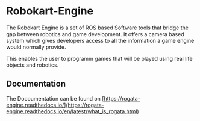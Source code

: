 # Robokart-Engine

The Robokart Engine is a set of ROS based Software tools that bridge the gap between robotics and game development.
It offers a camera based system which gives developers access to all the information a game engine would normally provide.

This enables the user to programm games that will be played using real life objects and robotics.

## Documentation
The Docoumentation can be found on [https://rogata-engine.readthedocs.io/](https://rogata-engine.readthedocs.io/en/latest/what_is_rogata.html) 
